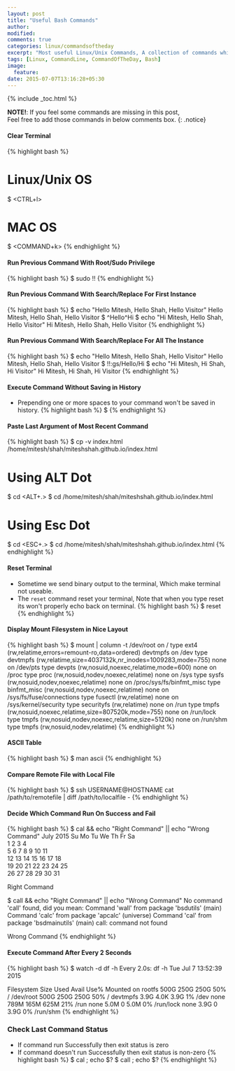 ```yaml
---
layout: post
title: "Useful Bash Commands"
author:
modified:
comments: true
categories: linux/commandsoftheday
excerpt: "Most useful Linux/Unix Commands, A collection of commands which can save lot's of our typing time."
tags: [Linux, CommandLine, CommandOfTheDay, Bash]
image:
  feature:
date: 2015-07-07T13:16:28+05:30
---
```



{% include _toc.html %}

**NOTE!**: If you feel some commands are missing in this post,<br>
Feel free to add those commands in below comments box.
{: .notice}

#### Clear Terminal
{% highlight bash %}
# Linux/Unix OS
$ <CTRL+l>
# MAC OS
$ <COMMAND+k>
{% endhighlight %}

#### Run Previous Command With Root/Sudo Privilege
{% highlight bash %}
$ sudo !!
{% endhighlight %}

#### Run Previous Command With Search/Replace For First Instance
{% highlight bash %}
$ echo "Hello Mitesh, Hello Shah, Hello Visitor"
Hello Mitesh, Hello Shah, Hello Visitor
$ ^Hello^Hi
$ echo "Hi Mitesh, Hello Shah, Hello Visitor"
Hi Mitesh, Hello Shah, Hello Visitor
{% endhighlight %}

#### Run Previous Command With Search/Replace For All The Instance
{% highlight bash %}
$ echo "Hello Mitesh, Hello Shah, Hello Visitor"
Hello Mitesh, Hello Shah, Hello Visitor
$ !!:gs/Hello/Hi
$ echo "Hi Mitesh, Hi Shah, Hi Visitor"
Hi Mitesh, Hi Shah, Hi Visitor
{% endhighlight %}

#### Execute Command Without Saving in History

* Prepending one or more spaces to your command won't be saved in history.
{% highlight bash %}
$ <SPACE><COMMAND>
{% endhighlight %}

#### Paste Last Argument of Most Recent Command
{% highlight bash %}
$ cp -v index.html /home/mitesh/shah/miteshshah.github.io/index.html
# Using ALT Dot
$ cd <ALT+.>
$ cd /home/mitesh/shah/miteshshah.github.io/index.html
# Using Esc Dot
$ cd <ESC+.>
$ cd /home/mitesh/shah/miteshshah.github.io/index.html
{% endhighlight %}

#### Reset Terminal

* Sometime we send binary output to the terminal, Which make terminal not useable.
* The `reset` command reset your terminal, Note that when you type reset its won't properly echo back on terminal.
{% highlight bash %}
$ reset
{% endhighlight %}

#### Display Mount Filesystem in Nice Layout
{% highlight bash %}
$ mount | column -t
/dev/root  on  /                         type  ext4         (rw,relatime,errors=remount-ro,data=ordered)
devtmpfs   on  /dev                      type  devtmpfs     (rw,relatime,size=4037132k,nr_inodes=1009283,mode=755)
none       on  /dev/pts                  type  devpts       (rw,nosuid,noexec,relatime,mode=600)
none       on  /proc                     type  proc         (rw,nosuid,nodev,noexec,relatime)
none       on  /sys                      type  sysfs        (rw,nosuid,nodev,noexec,relatime)
none       on  /proc/sys/fs/binfmt_misc  type  binfmt_misc  (rw,nosuid,nodev,noexec,relatime)
none       on  /sys/fs/fuse/connections  type  fusectl      (rw,relatime)
none       on  /sys/kernel/security      type  securityfs   (rw,relatime)
none       on  /run                      type  tmpfs        (rw,nosuid,noexec,relatime,size=807520k,mode=755)
none       on  /run/lock                 type  tmpfs        (rw,nosuid,nodev,noexec,relatime,size=5120k)
none       on  /run/shm                  type  tmpfs        (rw,nosuid,nodev,relatime)
{% endhighlight %}

#### ASCII Table
{% highlight bash %}
$ man ascii
{% endhighlight %}

#### Compare Remote File with Local File
{% highlight bash %}
$ ssh USERNAME@HOSTNAME cat /path/to/remotefile | diff /path/to/localfile -
{% endhighlight %}


#### Decide Which Command Run On Success and Fail
{% highlight bash %}
$ cal && echo "Right Command" || echo "Wrong Command"
July 2015
Su Mo Tu We Th Fr Sa  
     1  2  3  4  
5  6  7  8  9 10 11  
12 13 14 15 16 17 18  
19 20 21 22 23 24 25  
26 27 28 29 30 31

Right Command

$  call && echo "Right Command" || echo "Wrong Command"
No command 'call' found, did you mean:
 Command 'wall' from package 'bsdutils' (main)
 Command 'calc' from package 'apcalc' (universe)
 Command 'cal' from package 'bsdmainutils' (main)
call: command not found

Wrong Command
{% endhighlight %}

#### Execute Command After Every 2 Seconds

{% highlight bash %}
$ watch -d df -h
Every 2.0s: df -h                                                                                                                      Tue Jul  7 13:52:39 2015

Filesystem      Size  Used Avail Use% Mounted on
rootfs          500G  250G  250G  50% /
/dev/root       500G  250G  250G  50% /
devtmpfs        3.9G  4.0K  3.9G   1% /dev
none            789M  165M  625M  21% /run
none            5.0M     0  5.0M   0% /run/lock
none            3.9G     0  3.9G   0% /run/shm
{% endhighlight %}

### Check Last Command Status

* If command run Successfully then exit status is zero
* If command doesn't run Successfully then exit status is non-zero
{% highlight bash %}
$ cal ; echo $?
$ call ; echo $?
{% endhighlight %}
